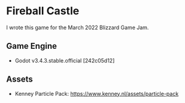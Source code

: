 # Fireball Castle
I wrote this game for the March 2022 Blizzard Game Jam.

## Game Engine
- Godot v3.4.3.stable.official [242c05d12]

## Assets
- Kenney Particle Pack: https://www.kenney.nl/assets/particle-pack

